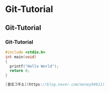# Git-Tutorial
## Git-Tutorial
### Git-Tutorial

```c
#include <stdio.h>
int main(void)
{
  printf("Hello World");
  return 0;
}

[블로그주소](https://blog.naver.com/money94611)
  
